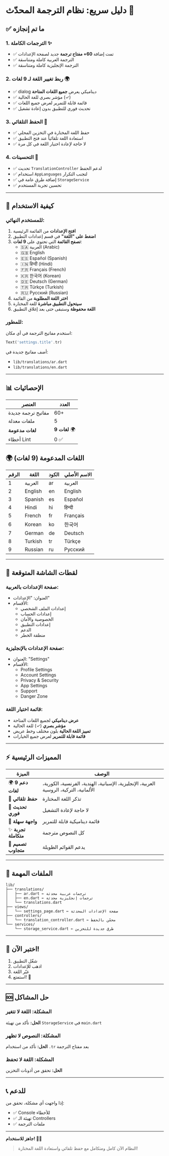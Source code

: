 # دليل سريع: نظام الترجمة المحدّث 🚀

## ✅ ما تم إنجازه

### 1. الترجمات الكاملة ✨
- ✅ تمت إضافة **60+ مفتاح ترجمة** جديد لصفحة الإعدادات
- ✅ الترجمة العربية كاملة ومتناسقة
- ✅ الترجمة الإنجليزية كاملة ومتناسقة

### 2. ربط تغيير اللغة لـ **9 لغات** 🌍
- ✅ dialog ديناميكي يعرض **جميع اللغات المتاحة**
- ✅ مؤشر بصري للغة الحالية (✓)
- ✅ قائمة قابلة للتمرير لعرض جميع اللغات
- ✅ تحديث فوري للتطبيق بدون إعادة تشغيل

### 3. الحفظ التلقائي 💾
- ✅ حفظ اللغة المختارة في التخزين المحلي
- ✅ استعادة اللغة تلقائياً عند فتح التطبيق
- ✅ لا حاجة لإعادة اختيار اللغة في كل مرة

### 4. التحسينات 🔧
- ✅ تحديث `TranslationController` لدعم الحفظ
- ✅ استخدام `AppLanguages` لتجنب التكرار
- ✅ إضافة طرق عامة في `StorageService`
- ✅ تحسين تجربة المستخدم

---

## 🎯 كيفية الاستخدام

### للمستخدم النهائي:

1. **افتح الإعدادات** من القائمة الرئيسية
2. **اضغط على "اللغة"** في قسم إعدادات التطبيق
3. **تصفح القائمة** التي تحتوي على **9 لغات**:
   - 🇸🇦 العربية (Arabic)
   - 🇬🇧 English
   - 🇪🇸 Español (Spanish)
   - 🇮🇳 हिन्दी (Hindi)
   - 🇫🇷 Français (French)
   - 🇰🇷 한국어 (Korean)
   - 🇩🇪 Deutsch (German)
   - 🇹🇷 Türkçe (Turkish)
   - 🇷🇺 Русский (Russian)
4. **اختر اللغة المطلوبة** من القائمة
5. **سيتحول التطبيق مباشرة** للغة المختارة
6. **اللغة محفوظة** وستبقى حتى بعد إغلاق التطبيق

### للمطور:

استخدم مفاتيح الترجمة في أي مكان:
```dart
Text('settings.title'.tr)
```

أضف مفاتيح جديدة في:
- `lib/translations/ar.dart`
- `lib/translations/en.dart`

---

## 📊 الإحصائيات

| العنصر | العدد |
|--------|-------|
| مفاتيح ترجمة جديدة | 60+ |
| ملفات معدلة | 5 |
| **لغات مدعومة** | **9 لغات** 🌍 |
| أخطاء Lint | 0 ✅ |

## 🌍 اللغات المدعومة (9 لغات)

| الرقم | اللغة | الكود | الاسم الأصلي |
|------|------|------|-------------|
| 1 | العربية | ar | العربية |
| 2 | English | en | English |
| 3 | Spanish | es | Español |
| 4 | Hindi | hi | हिन्दी |
| 5 | French | fr | Français |
| 6 | Korean | ko | 한국어 |
| 7 | German | de | Deutsch |
| 8 | Turkish | tr | Türkçe |
| 9 | Russian | ru | Русский |

---

## 🎨 لقطات الشاشة المتوقعة

### صفحة الإعدادات بالعربية:
- العنوان: "الإعدادات"
- الأقسام:
  - إعدادات الملف الشخصي
  - إعدادات الحساب
  - الخصوصية والأمان
  - إعدادات التطبيق
  - الدعم
  - منطقة الخطر

### صفحة الإعدادات بالإنجليزية:
- العنوان: "Settings"
- الأقسام:
  - Profile Settings
  - Account Settings
  - Privacy & Security
  - App Settings
  - Support
  - Danger Zone

### قائمة اختيار اللغة:
- **عرض ديناميكي** لجميع اللغات المتاحة
- **مؤشر بصري** (✓) للغة الحالية
- **تمييز اللغة الحالية** بلون مختلف وخط عريض
- **قائمة قابلة للتمرير** لعرض جميع الخيارات

---

## ⚡ المميزات الرئيسية

| الميزة | الوصف |
|--------|-------|
| 🌍 **دعم 9 لغات** | العربية، الإنجليزية، الإسبانية، الهندية، الفرنسية، الكورية، الألمانية، التركية، الروسية |
| 💾 **حفظ تلقائي** | تذكر اللغة المختارة |
| 🔄 **تحديث فوري** | لا حاجة لإعادة التشغيل |
| 🎯 **واجهة سهلة** | قائمة ديناميكية قابلة للتمرير |
| ✨ **تجربة متكاملة** | كل النصوص مترجمة |
| 📱 **تصميم متجاوب** | يدعم القوائم الطويلة |

---

## 📁 الملفات المهمة

```
lib/
├── translations/
│   ├── ar.dart ← ترجمات عربية محدثة
│   ├── en.dart ← ترجمات إنجليزية محدثة
│   └── translations.dart
├── views/
│   └── settings_page.dart ← صفحة الإعدادات المحدثة
├── controllers/
│   └── translation_controller.dart ← محسّن بالحفظ
└── services/
    └── storage_service.dart ← طرق جديدة للتخزين
```

---

## 🧪 اختبر الآن!

1. شغّل التطبيق
2. اذهب للإعدادات
3. غيّر اللغة
4. استمتع! 🎉

---

## 🆘 حل المشاكل

### المشكلة: اللغة لا تتغير
**الحل:** تأكد من تهيئة `StorageService` في `main.dart`

### المشكلة: النصوص لا تظهر
**الحل:** تأكد من استخدام `.tr` بعد مفتاح الترجمة

### المشكلة: اللغة لا تحفظ
**الحل:** تحقق من أذونات التخزين

---

## 📞 للدعم

إذا واجهت أي مشكلة، تحقق من:
- ✅ Console للأخطاء
- ✅ تهيئة الـ Controllers
- ✅ ملفات الترجمة

---

**جاهز للاستخدام! 🚀✨**

> النظام الآن كامل ومتكامل مع حفظ تلقائي واستعادة اللغة المختارة!
